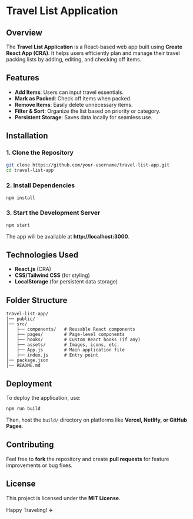 # Travel List Application

## Overview
The **Travel List Application** is a React-based web app built using **Create React App (CRA)**. It helps users efficiently plan and manage their travel packing lists by adding, editing, and checking off items.

## Features
- **Add Items**: Users can input travel essentials.
- **Mark as Packed**: Check off items when packed.
- **Remove Items**: Easily delete unnecessary items.
- **Filter & Sort**: Organize the list based on priority or category.
- **Persistent Storage**: Saves data locally for seamless use.

## Installation
### 1. Clone the Repository
```bash
git clone https://github.com/your-username/travel-list-app.git
cd travel-list-app
```
### 2. Install Dependencies
```bash
npm install
```
### 3. Start the Development Server
```bash
npm start
```
The app will be available at **http://localhost:3000**.

## Technologies Used
- **React.js** (CRA)
- **CSS/Tailwind CSS** (for styling)
- **LocalStorage** (for persistent data storage)

## Folder Structure
```
travel-list-app/
│── public/
│── src/
│   ├── components/   # Reusable React components
│   ├── pages/        # Page-level components
│   ├── hooks/        # Custom React hooks (if any)
│   ├── assets/       # Images, icons, etc.
│   ├── App.js        # Main application file
│   ├── index.js      # Entry point
│── package.json
│── README.md
```

## Deployment
To deploy the application, use:
```bash
npm run build
```
Then, host the `build/` directory on platforms like **Vercel, Netlify, or GitHub Pages**.

## Contributing
Feel free to **fork** the repository and create **pull requests** for feature improvements or bug fixes.

## License
This project is licensed under the **MIT License**.

Happy Traveling! ✈️

